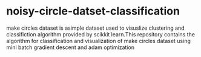 # noisy-circle-datset-classification
make circles dataset is asimple dataset used to visuslize clustering and classifiction algorithm provided by scikkit learn.This repository contains the algorithm for classification and visualization of make circles dataset using mini batch gradient descent and adam optimization
